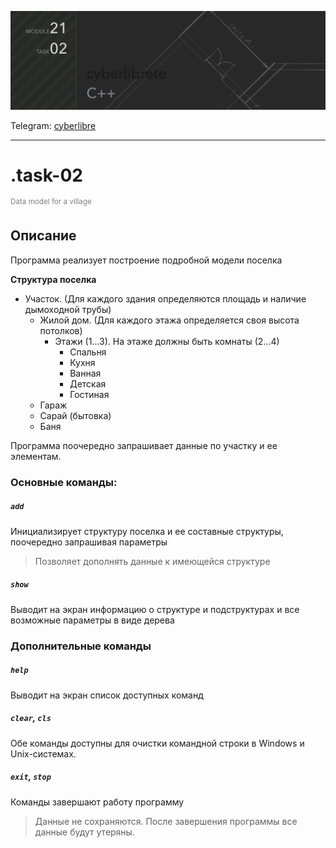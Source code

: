 ![img_21_02](../src/img_21_02.PNG)

Telegram: [cyberlibre](https://t.me/cyberlibrete)

---
# .task-02
<sup style="color:grey">Data model for a village</sup>

## Описание
Программа реализует построение подробной модели поселка

**Структура поселка**
- Участок. (Для каждого здания определяются площадь и наличие дымоходной трубы)
    - Жилой дом. (Для каждого этажа определяется своя высота потолков)
        - Этажи (1...3). На этаже должны быть комнаты (2...4)
            - Спальня
            - Кухня
            - Ванная
            - Детская
            - Гостиная
    - Гараж
    - Сарай (бытовка)
    - Баня

Программа поочередно запрашивает данные по участку и ее элементам.

### **Основные команды:**
##### `add`

Инициализирует структуру поселка и ее составные структуры, поочередно запрашивая параметры

> Позволяет дополнять данные к имеющейся структуре

##### `show`

Выводит на экран информацию о структуре и подструктурах и все возможные параметры в виде дерева

### **Дополнительные команды**
##### `help`
Выводит на экран список доступных команд

##### `clear`, `cls`
Обе команды доступны для очистки командной строки в Windows и Unix-системах.

##### `exit`, `stop`
Команды завершают работу программу

> Данные не сохраняются. После завершения программы все данные будут утеряны.
